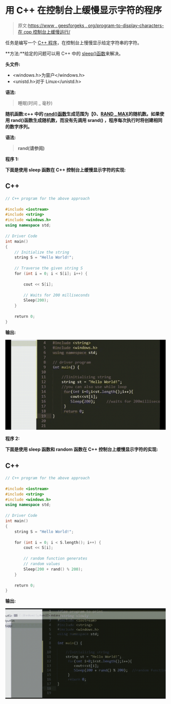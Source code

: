 # 用 C++ 在控制台上缓慢显示字符的程序

> 原文:[https://www . geesforgeks . org/program-to-display-characters-在 cpp 控制台上缓慢运行/](https://www.geeksforgeeks.org/program-to-display-characters-slowly-on-the-console-in-cpp/)

任务是编写一个 [C++ 程序](https://www.geeksforgeeks.org/c-plus-plus/)，在控制台上慢慢显示给定字符串的字符。

**方法:**给定的问题可以用 C++ 中的 [sleep()函数](https://www.geeksforgeeks.org/sleep-command-in-linux-with-examples/)来解决。

**头文件:**

*   <windows.h>为窗户</windows.h>
*   <unistd.h>对于 Linux</unistd.h>

**语法:**

> 睡眠(时间 _ 毫秒)

**随机函数:**c++ 中的 [rand()函数](https://www.geeksforgeeks.org/rand-and-srand-in-ccpp/)生成范围为**【0、**[**RAND _ MAX**](https://www.geeksforgeeks.org/generating-random-number-range-c/)**的随机数。如果使用 **rand()函数**生成随机数，而没有先调用 **srand()** ，程序每次执行时将创建相同的数字序列。**

****语法:****

> **rand(请参阅)**

****程序 1:****

**下面是使用 sleep 函数在 C++ 控制台上缓慢显示字符的实现:**

## **C++**

```cpp
// C++ program for the above approach

#include <iostream>
#include <string>
#include <windows.h>
using namespace std;

// Driver Code
int main()
{
    // Initialize the string
    string S = "Hello World!";

    // Traverse the given string S
    for (int i = 0; i < S[i]; i++) {

        cout << S[i];

        // Waits for 200 milliseconds
        Sleep(200);
    }

    return 0;
}
```

****输出:****

**[![](img/28566efe70b1bacf9b281fb15bdffbac.png)](https://media.geeksforgeeks.org/wp-content/uploads/20210303234708/op.gif)**

****程序 2:****

**下面是使用 sleep 函数和 random 函数在 C++ 控制台上缓慢显示字符的实现:**

## **C++**

```cpp
// C++ program for the above approach

#include <iostream>
#include <string>
#include <windows.h>
using namespace std;

// Driver Code
int main()
{
    string S = "Hello World!";

    for (int i = 0; i < S.length(); i++) {
        cout << S[i];

        // random function generates
        // random values
        Sleep(200 + rand() % 200);
    }

    return 0;
}
```

****输出:****

**[![](img/99a742205f5c469222eaf31418c7e412.png)](https://media.geeksforgeeks.org/wp-content/uploads/20210303235933/op2.gif)**